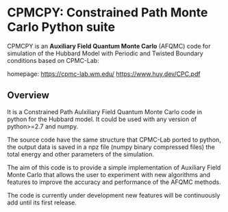 # CPMCPY: Constrained Path Monte Carlo Python suite 

CPMCPY is an **Auxiliary Field Quantum Monte Carlo** (AFQMC) code for simulation of the Hubbard Model with Periodic and Twisted Boundary conditions based on CPMC-Lab:

homepage: https://cpmc-lab.wm.edu/ 
https://www.huy.dev/CPC.pdf

## Overview

It is a Constrained Path Aulxiliary Field Quantum Monte Carlo code in python for the Hubbard model. It could be used with any version of python>=2.7 and numpy.  

The source code have the same structure that CPMC-Lab ported to python, the output data is saved in a npz file (numpy binary compressed files) the total energy and other parameters of the simulation. 

The aim of this code is to provide a simple implementation of Auxiliary Field Monte Carlo that allows the user to experiment with new algorithms and features to improve the accuracy and performance of the AFQMC methods. 

The code is currently under development new features will be continuously add until its first release. 
